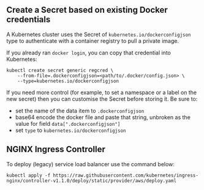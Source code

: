 ## Create a Secret based on existing Docker credentials

A Kubernetes cluster uses the Secret of `kubernetes.io/dockerconfigjson` type to authenticate with
a container registry to pull a private image.

If you already ran `docker login`, you can copy that credential into Kubernetes:

```shell
kubectl create secret generic regcred \
    --from-file=.dockerconfigjson=<path/to/.docker/config.json> \
    --type=kubernetes.io/dockerconfigjson
```

If you need more control (for example, to set a namespace or a label on the new
secret) then you can customise the Secret before storing it.
Be sure to:

- set the name of the data item to `.dockerconfigjson`
- base64 encode the docker file and paste that string, unbroken
  as the value for field `data[".dockerconfigjson"]`
- set `type` to `kubernetes.io/dockerconfigjson`

## NGINX Ingress Controller

To deploy (legacy) service load balancer use the command below:

```shell
kubectl apply -f https://raw.githubusercontent.com/kubernetes/ingress-nginx/controller-v1.1.0/deploy/static/provider/aws/deploy.yaml
```

